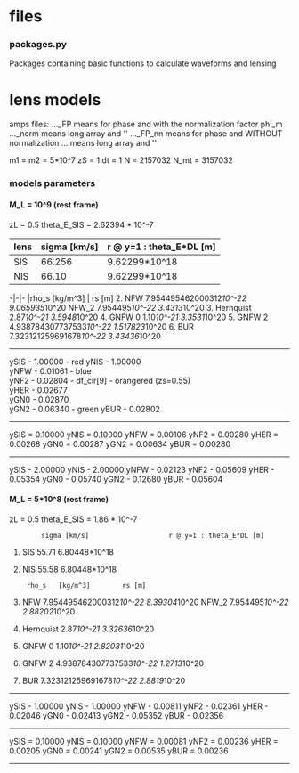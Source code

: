 # files

### packages.py
Packages containing basic functions to calculate waveforms and lensing

# lens models

amps files: ..._FP    means for phase  and with the normalization factor phi_m
            ..._norm  means long array and                ''
            ..._FP_nn means for phase  and WITHOUT normalization
            ...       means long array and         ''


m1 = m2 = 5*10^7
zS = 1
dt = 1
N = 2157032
N_mt = 3157032

### models parameters

#### M_L = 10^9 (rest frame)

zL = 0.5
theta_E_SIS = 2.62394 * 10^-7
		
lens |sigma [km/s]| r @ y=1 : theta_E*DL [m]
-----|------------|-------------------------
SIS | 66.256 | 9.62299*10^18  
NIS | 66.10 | 9.62299*10^18 

-|-|-
		|rho_s	[kg/m^3]	|	rs [m]
2. NFW          7.954495462000312*10^-22        9.065935*10^20
   NFW_2        7.954495*10^-22                 3.4313*10^20
3. Hernquist	2.87*10^-21                     3.5948*10^20
4. GNFW 0	1.10*10^-21                     3.3531*10^20
5. GNFW 2	4.938784307737533*10^-22	1.517823*10^20
6. BUR          7.323121259691678*10^-22        3.43436*10^20
 
------------------

ySIS - 1.00000 - red 
yNIS - 1.00000    
yNFW - 0.01061 - blue  
yNF2 - 0.02804 - df_clr[9] - orangered (zs=0.55)  
yHER - 0.02677    
yGN0 - 0.02870    
yGN2 - 0.06340 - green
yBUR - 0.02802

------------------

ySIS = 0.10000
yNIS = 0.10000
yNFW = 0.00106
yNF2 = 0.00280
yHER = 0.00268
yGN0 = 0.00287
yGN2 = 0.00634
yBUR = 0.00280

------------------

ySIS - 2.00000
yNIS - 2.00000
yNFW - 0.02123
yNF2 - 0.05609
yHER - 0.05354
yGN0 - 0.05740
yGN2 - 0.12680
yBUR - 0.05604


#### M_L = 5*10^8 (rest frame)

zL = 0.5
theta_E_SIS = 1.86 * 10^-7
		
	        sigma [km/s]                    r @ y=1 : theta_E*DL [m]
1. SIS          55.71 	     	                6.80448*10^18  
7. NIS          55.58                           6.80448*10^18 

		rho_s	[kg/m^3]		rs [m]
2. NFW          7.954495462000312*10^-22        8.39304*10^20
   NFW_2        7.954495*10^-22                 2.88202*10^20
3. Hernquist	2.87*10^-21                     3.32636*10^20
4. GNFW 0	1.10*10^-21                     2.82031*10^20
5. GNFW 2	4.938784307737533*10^-22	1.2713*10^20
6. BUR          7.323121259691678*10^-22        2.8819*10^20

------------------

ySIS - 1.00000
yNIS - 1.00000
yNFW - 0.00811
yNF2 - 0.02361
yHER - 0.02046
yGN0 - 0.02413
yGN2 - 0.05352
yBUR - 0.02356

------------------

ySIS = 0.10000
yNIS = 0.10000
yNFW = 0.00081
yNF2 = 0.00236
yHER = 0.00205
yGN0 = 0.00241
yGN2 = 0.00535
yBUR = 0.00236

------------------
